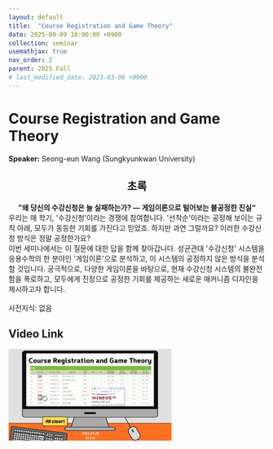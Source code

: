 ```yaml
---
layout: default
title:  "Course Registration and Game Theory"
date: 2025-09-09 18:00:00 +0900
collection: seminar
usemathjax: true
nav_order: 2
parent: 2025 Fall
# last_modified_date: 2023-03-06 +0900
---
```

# Course Registration and Game Theory

**Speaker:** Seong-eun Wang (Sungkyunkwan University) <br>
   
## <center> 초록 </center>

**<center>”왜 당신의 수강신청은 늘 실패하는가? — 게임이론으로 털어보는 불공정한 진실“</center>**
우리는 매 학기, '수강신청'이라는 경쟁에 참여합니다. '선착순'이라는 공정해 보이는 규칙 아래, 모두가 동등한 기회를 가진다고 믿었죠. 하지만 과연 그럴까요? 이러한 수강신청 방식은 정말 공정한가요?<br>
이번 세미나에서는 이 질문에 대한 답을 함께 찾아갑니다. 성균관대 '수강신청' 시스템을 응용수학의 한 분야인 '게임이론'으로 분석하고, 이 시스템의 공정하지 않은 방식을 분석할 것입니다. 궁극적으로, 다양한 게임이론을 바탕으로, 현재 수강신청 시스템의 불완전함을 폭로하고, 모두에게 진정으로 공정한 기회를 제공하는 새로운 매커니즘 디자인을 제시하고자 합니다.<br>
<br>
사전지식: 없음<br>

## Video Link

[![Video Label](pictures/2_courseregistration.jpg)](https://youtu.be/InGsNanEHRI)